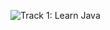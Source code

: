 ![Track 1: Learn Java](https://eu.api.accredible.com/v1/frontend/credential_website_embed_image/badge/14262865)

